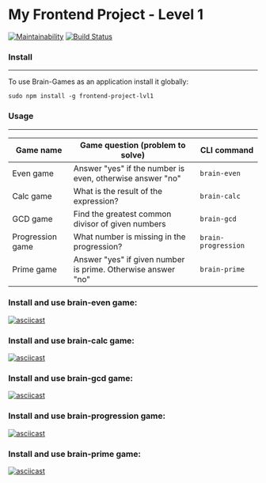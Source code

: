 # My Frontend Project - Level 1
[![Maintainability](https://api.codeclimate.com/v1/badges/4c4e14e22de0e161f1a9/maintainability)](https://codeclimate.com/github/Evgeny24/frontend-project-lvl1/maintainability)
[![Build Status](https://travis-ci.org/Evgeny24/frontend-project-lvl1.svg?branch=master)](https://travis-ci.org/Evgeny24/frontend-project-lvl1)
### Install
***
To use Brain-Games as an application install it globally:

`sudo npm install -g frontend-project-lvl1`

### Usage
***
| Game name        | Game question (problem to solve)                             | CLI command        |
|---               |---                                                           |---                 |
| Even game        | Answer "yes" if the number is even, otherwise answer "no"    |`brain-even`        |
| Calc game        | What is the result of the expression?                        |`brain-calc`        |
| GCD game         | Find the greatest common divisor of given numbers            |`brain-gcd`         |
| Progression game | What number is missing in the progression?                   |`brain-progression` |
| Prime game       | Answer "yes" if given number is prime. Otherwise answer "no" |`brain-prime`       |

### Install and use brain-even game:
[![asciicast](https://asciinema.org/a/8dyAAQDQQmR50Iz32lItrn9su.svg)](https://asciinema.org/a/8dyAAQDQQmR50Iz32lItrn9su)

### Install and use brain-calc game:
[![asciicast](https://asciinema.org/a/TlyIHof9LC7kwUuLNj2H7DEDf.svg)](https://asciinema.org/a/TlyIHof9LC7kwUuLNj2H7DEDf)

### Install and use brain-gcd game:
[![asciicast](https://asciinema.org/a/sjqgZrbbNhuFufWXJbJBA7WXj.svg)](https://asciinema.org/a/sjqgZrbbNhuFufWXJbJBA7WXj)

### Install and use brain-progression game:
[![asciicast](https://asciinema.org/a/nZEPErQpBbQylJhPpo4AkljyF.svg)](https://asciinema.org/a/nZEPErQpBbQylJhPpo4AkljyF)

### Install and use brain-prime game:
[![asciicast](https://asciinema.org/a/WY7QmdlIv2q0R7egzcDLHc9S5.svg)](https://asciinema.org/a/WY7QmdlIv2q0R7egzcDLHc9S5)

